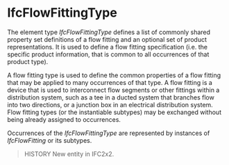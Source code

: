 # IfcFlowFittingType

The element type _IfcFlowFittingType_ defines a list of commonly shared property set definitions of a flow fitting and an optional set of product representations. It is used to define a flow fitting specification (i.e. the specific product information, that is common to all occurrences of that product type).

A flow fitting type is used to define the common properties of a flow fitting that may be applied to many occurrences of that type. A flow fitting is a device that is used to interconnect flow segments or other fittings within a distribution system, such as a tee in a ducted system that branches flow into two directions, or a junction box in an electrical distribution system. Flow fitting types (or the instantiable subtypes) may be exchanged without being already assigned to occurrences.

Occurrences of the _IfcFlowFittingType_ are represented by instances of _IfcFlowFitting_ or its subtypes.

> HISTORY  New entity in IFC2x2.
